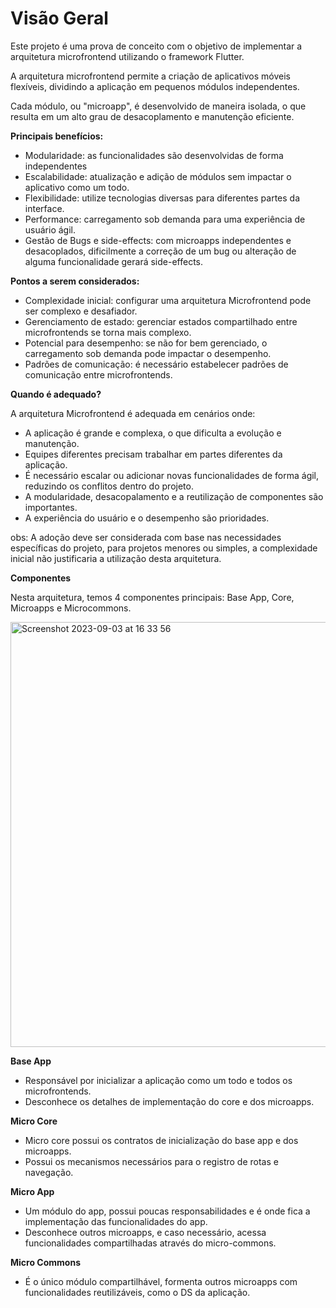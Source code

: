 # Visão Geral

Este projeto é uma prova de conceito com o objetivo de implementar a arquitetura microfrontend utilizando o framework Flutter.

A arquitetura microfrontend permite a criação de aplicativos móveis flexíveis, dividindo a aplicação em pequenos módulos independentes.

Cada módulo, ou "microapp", é desenvolvido de maneira isolada, o que resulta em um alto grau de desacoplamento e manutenção eficiente.

**Principais benefícios:**

- Modularidade: as funcionalidades são desenvolvidas de forma independentes
- Escalabilidade: atualização e adição de módulos sem impactar o aplicativo como um todo.
- Flexibilidade: utilize tecnologias diversas para diferentes partes da interface.
- Performance: carregamento sob demanda para uma experiência de usuário ágil.
- Gestão de Bugs e side-effects: com microapps independentes e desacoplados, dificilmente a correção de um bug ou
alteração de alguma funcionalidade gerará side-effects.

**Pontos a serem considerados:**

- Complexidade inicial: configurar uma arquitetura Microfrontend pode ser complexo e desafiador.
- Gerenciamento de estado: gerenciar estados compartilhado entre microfrontends se torna mais complexo.
- Potencial para desempenho: se não for bem gerenciado, o carregamento sob demanda pode impactar o desempenho.
- Padrões de comunicação: é necessário estabelecer padrões de comunicação entre microfrontends.

**Quando é adequado?**

A arquitetura Microfrontend é adequada em cenários onde:

- A aplicação é grande e complexa, o que dificulta a evolução e manutenção.
- Equipes diferentes precisam trabalhar em partes diferentes da aplicação.
- É necessário escalar ou adicionar novas funcionalidades de forma ágil, reduzindo os conflitos dentro do projeto.
- A modularidade, desacopalamento e a reutilização de componentes são importantes.
- A experiência do usuário e o desempenho são prioridades.

obs: A adoção deve ser considerada com base nas necessidades específicas do projeto, para projetos menores ou simples, a complexidade inicial não justificaria a utilização desta arquitetura.

**Componentes**

Nesta arquitetura, temos 4 componentes principais: Base App, Core, Microapps e Microcommons.

<img width="680" alt="Screenshot 2023-09-03 at 16 33 56" src="https://github.com/vaanessamota/micro_frontend/assets/20022113/35762df8-5c48-4911-9d1b-79d55d7e48da">


**Base App**
- Responsável por inicializar a aplicação como um todo e todos os microfrontends.
- Desconhece os detalhes de implementação do core e dos microapps.

**Micro Core**
- Micro core possui os contratos de inicialização do base app e dos microapps.
- Possui os mecanismos necessários para o registro de rotas e navegação.

**Micro App**
- Um módulo do app, possui poucas responsabilidades e é onde fica a implementação das funcionalidades do app.
- Desconhece outros microapps, e caso necessário, acessa funcionalidades compartilhadas através do micro-commons.

**Micro Commons**
- É o único módulo compartilhável, formenta outros microapps com funcionalidades reutilizáveis, como o DS da aplicação.
